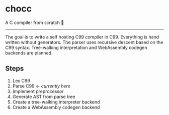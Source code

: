 # chocc

A C compiler from scratch 🍫

---

The goal is to write a self hosting C99 compiler in C99.
Everything is hand written without generators.
The parser uses recursive descent based on the C99 syntax.
Tree-walking interpretation and WebAssembly codegen backends are planned.

## Steps

1. Lex C99
2. Parse C99 ← _currently here_
3. Implement preprocessor
4. Generate AST from parse tree
5. Create a tree-walking interpreter backend
6. Create a WebAssembly codegen backend
